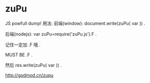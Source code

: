 zuPu
====

JS powfull dump!
用法:
前端(window): document.write(zuPu( var )) .

后端(nodejs): var zuPu=require('zuPu.js').F .

记住一定加 .F 哦 .

MUST BE .F  .

然后 res.write(zuPu( var )) .

http://godmod.cn/zupu
